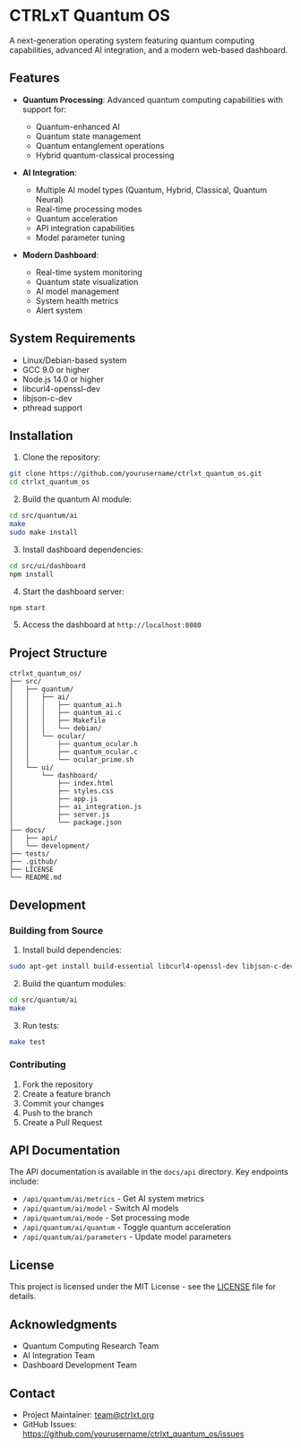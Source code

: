 # CTRLxT Quantum OS

A next-generation operating system featuring quantum computing capabilities, advanced AI integration, and a modern web-based dashboard.

## Features

- **Quantum Processing**: Advanced quantum computing capabilities with support for:
  - Quantum-enhanced AI
  - Quantum state management
  - Quantum entanglement operations
  - Hybrid quantum-classical processing

- **AI Integration**:
  - Multiple AI model types (Quantum, Hybrid, Classical, Quantum Neural)
  - Real-time processing modes
  - Quantum acceleration
  - API integration capabilities
  - Model parameter tuning

- **Modern Dashboard**:
  - Real-time system monitoring
  - Quantum state visualization
  - AI model management
  - System health metrics
  - Alert system

## System Requirements

- Linux/Debian-based system
- GCC 9.0 or higher
- Node.js 14.0 or higher
- libcurl4-openssl-dev
- libjson-c-dev
- pthread support

## Installation

1. Clone the repository:
```bash
git clone https://github.com/yourusername/ctrlxt_quantum_os.git
cd ctrlxt_quantum_os
```

2. Build the quantum AI module:
```bash
cd src/quantum/ai
make
sudo make install
```

3. Install dashboard dependencies:
```bash
cd src/ui/dashboard
npm install
```

4. Start the dashboard server:
```bash
npm start
```

5. Access the dashboard at `http://localhost:8080`

## Project Structure

```
ctrlxt_quantum_os/
├── src/
│   ├── quantum/
│   │   ├── ai/
│   │   │   ├── quantum_ai.h
│   │   │   ├── quantum_ai.c
│   │   │   ├── Makefile
│   │   │   └── debian/
│   │   └── ocular/
│   │       ├── quantum_ocular.h
│   │       ├── quantum_ocular.c
│   │       └── ocular_prime.sh
│   └── ui/
│       └── dashboard/
│           ├── index.html
│           ├── styles.css
│           ├── app.js
│           ├── ai_integration.js
│           ├── server.js
│           └── package.json
├── docs/
│   ├── api/
│   └── development/
├── tests/
├── .github/
├── LICENSE
└── README.md
```

## Development

### Building from Source

1. Install build dependencies:
```bash
sudo apt-get install build-essential libcurl4-openssl-dev libjson-c-dev
```

2. Build the quantum modules:
```bash
cd src/quantum/ai
make
```

3. Run tests:
```bash
make test
```

### Contributing

1. Fork the repository
2. Create a feature branch
3. Commit your changes
4. Push to the branch
5. Create a Pull Request

## API Documentation

The API documentation is available in the `docs/api` directory. Key endpoints include:

- `/api/quantum/ai/metrics` - Get AI system metrics
- `/api/quantum/ai/model` - Switch AI models
- `/api/quantum/ai/mode` - Set processing mode
- `/api/quantum/ai/quantum` - Toggle quantum acceleration
- `/api/quantum/ai/parameters` - Update model parameters

## License

This project is licensed under the MIT License - see the [LICENSE](LICENSE) file for details.

## Acknowledgments

- Quantum Computing Research Team
- AI Integration Team
- Dashboard Development Team

## Contact

- Project Maintainer: team@ctrlxt.org
- GitHub Issues: https://github.com/yourusername/ctrlxt_quantum_os/issues